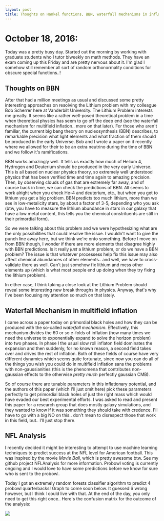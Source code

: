 ```yaml
---
layout: post
title: Thoughts on Hankel functions, BBN, waterfall mechanisms in inflation and the NFL.
---
```


# October 18, 2016: 

Today was a pretty busy day. Started out the morning by working with graduate students who I tutor 
biweekly on math methods. They have an exam coming up this Friday and are pretty nervous about it. 
I'm glad I somehow still remember all sort of random orthonormality conditions for obscure special functions..!

## Thoughts on BBN

After that had a million meetings as usual and discussed some pretty interesting approaches on resolving
the Lithium problem with my colleague Bob Scherrer here at Vanderbilt University. The Lithium Problem 
interests me greatly. It seems like a rather well-posed theoretical problem in a time when theoretical physics
has seem to go off the deep end (see the waterfall mechanism for multifield inflation.. more on that later). 
For those who aren't familiar, the current big bang theory on nucleosynthesis (BBN) describes, to remarkable 
precision what light elements and what fraction of them should be produced in the early Universe. Bob and
I wrote a paper on it recently where we allowed for their to be an extra neutrino during the time of BBN and
we follow it's ramifications. 

BBN works amazingly well. It tells us exactly how much of Helium 4, Hydrogen and Deuterium should be produced in the very early Universe. This is all based on nuclear physics theory, so extremely well understood physics that has been verified time and time again to amazing precision. Then, by observing clouds of gas that are extremely
far away, and of course back in time, we can check the predictions of BBN. All seems to work alright when you
check He-4 and deuterium, etc., but when you get to lithium you get a big problem. BBN predicts too much lithium,
more than we see in low-metalicity stars, by about a factor of 3-5, depending who you ask (btw, you have to 
measure the lithium abundance in stars in our galaxy that have a low metal content, this tells you the 
chemical constrituents are still in their primordial form).

So we were talking about this problem and we were hypothesizing what are the only possibilities that could 
resolve the issue. I wouldn't want to give the punch line away here, but we think we're onto something. Before I move on from BBN though, I wonder if there are more elements that disagree highly with BBN predictions. Is it
really *just* a lithium problem, or do we have a BBN problem? The issue is that whatever processess help fix
this issue may also affect chemical abundances of other elements.. and well, we have to cross-validate there
as well. Can't just somehow fix lithium and mess other elements up (which is what most people end up doing 
when they try fixing the lithium problem).

In either case, I think taking a close look at the Lithium Problem should reveal some interesting new 
break throughs in physics. Anyway, that's why I've been focusing my attention so much on that lately.

## Waterfall Mechanism in multifield inflation

I came across a paper today on primordial black holes and how they can be produced with the so-called *waterfall mechanism*.
Effectively, this mechanism divides the 60 or so e-folds of inflation (how many times we 
need the universe to exponentially expand to solve the horizon problem) into two phases. In phase I
the usual slow roll inflaton field dominates the expansion and then suddenly, for no known reason, a second 
field takes over and drives the rest of inflation. Both of these fields of course have very different dynamics
which seems quite fortunate, since now you can do all of the things you wish you could do in multifield 
inflation sans the problems with non-gaussianities (this is the phenomena that contributes 
non-gaussian effects to the otherwise *pretty much* perfectly gaussian CMB).

So of course there are tunable parameters in this inflationary potential, and the authors of this paper (which 
I'll just omit here) pick these parameters perfectly to get primordial black holes of just the right mass which would have 
evaded our best experimental efforts. I was asked to read and present this paper for a research group that does mostly galaxy simulations, and they wanted to know if it was something they should take with credence. I'll have to go with a big NO 
on this.. don't mean to disrespect those that work in this field, but.. I'll just stop there.

## NFL Analysis

I recently decided it might be interesting to attempt to use machine learning techniques to predict success at
the NFL level for American football. This was inspired by the movie *Movie Ball*, which is pretty awesome btw. See my 
github project NFLAnalysis for more information. Probowl voting is currently ongoing and I would love to have some predictions before we know for sure who is sent to the probowl.

Today I got an extremely random forests classifier algorithm to predict 4 probowl quarterbacks! Graph to come soon below. It guessed 6 wrong however, but I think I could live with that. At the end of the day, you only need to get this right once..
Here's the confusion matrix for the outcome of the analysis:

![](https://s13.postimg.org/up2dtc09x/image1.png)

